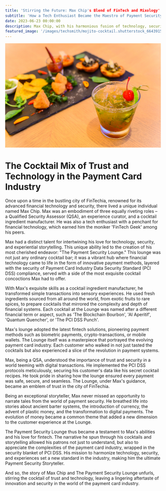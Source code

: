 ```yaml
---
title: 'Stirring the Future: Max Chip's Blend of FinTech and Mixology'
subtitle: 'How a Tech Enthusiast Became the Maestro of Payment Security and Cocktail Connoisseurship in FinTechia'
date: 2023-06-23 00:00:00
description: Max Chip, with his harmonious fusion of technology, security, and experiences, has truly become the Payment Security Storyteller of FinTechia.. Let's catch up with Max to see where he is.
featured_image: '/images/techsmith/mojito-cocktail.shutterstock_664391506.jpg'
---
```


![](/images/techsmith/mojito-cocktail.shutterstock_664391506.jpg)

# The Cocktail Mix of Trust and Technology in the Payment Card Industry

Once upon a time in the bustling city of FinTechia, renowned for its advanced financial technology and security, there lived a unique individual named Max Chip. Max was an embodiment of three equally riveting roles – a Qualified Security Assessor (QSA), an experience curator, and a cocktail ingredient manufacturer. He was also a tech enthusiast with a penchant for financial technology, which earned him the moniker 'FinTech Geek' among his peers. 

Max had a distinct talent for intertwining his love for technology, security, and experiential storytelling. This unique ability led to the creation of his most cherished endeavor: "The Payment Security Lounge." This lounge was not just any ordinary cocktail bar; it was a vibrant hub where financial technology came to life in the form of innovative payment methods, layered with the security of Payment Card Industry Data Security Standard (PCI DSS) compliance, served with a side of the most exquisite cocktail concoctions Max had to offer.

With Max's exquisite skills as a cocktail ingredient manufacturer, he transformed simple transactions into sensory experiences. He used fresh ingredients sourced from all around the world, from exotic fruits to rare spices, to prepare cocktails that mirrored the complexity and depth of financial systems. Each cocktail at the Lounge was named after a different financial term or aspect, such as 'The Blockchain Bourbon', 'AI Aperitif', 'Quantum Quencher', or 'The PCI DSS Punch'.

Max's lounge adopted the latest fintech solutions, pioneering payment methods such as biometric payments, crypto-transactions, or mobile wallets. The Lounge itself was a masterpiece that portrayed the evolving payment card industry. Each customer who walked in not just tasted the cocktails but also experienced a slice of the revolution in payment systems.

Max, being a QSA, understood the importance of trust and security in a world teeming with digital transactions. He implemented the PCI DSS protocols meticulously, securing his customer's data like his secret cocktail recipes. He took pride in sharing how the lounge ensured every payment was safe, secure, and seamless. The Lounge, under Max's guidance, became an emblem of trust in the city of FinTechia.

Being an exceptional storyteller, Max never missed an opportunity to narrate tales from the world of payment security. He breathed life into stories about ancient barter systems, the introduction of currency, the advent of plastic money, and the transformation to digital payments. The evolution of money became a common theme that added a new dimension to the customer experience at the Lounge.

The Payment Security Lounge thus became a testament to Max's abilities and his love for fintech. The narrative he spun through his cocktails and storytelling allowed his patrons not just to understand, but also to appreciate the complexities of the payment card industry, wrapped in the security blanket of PCI DSS. His mission to harmonize technology, security, and experiences set a new standard in the industry, making him the ultimate Payment Security Storyteller.

And so, the story of Max Chip and The Payment Security Lounge unfurls, stirring the cocktail of trust and technology, leaving a lingering aftertaste of innovation and security in the world of the payment card industry.
